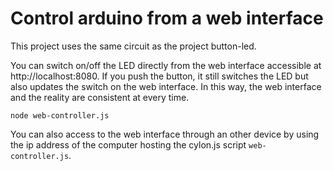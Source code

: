 # Control arduino from a web interface

This project uses the same circuit as the project button-led.

You can switch on/off the LED directly from the web interface accessible at http://localhost:8080. If you push the button, it still switches the LED but also updates the switch on the web interface. In this way, the web interface and the reality are consistent at every time.

    node web-controller.js


You can also access to the web interface through an other device by using the ip address of the computer hosting the cylon.js script `web-controller.js`.
